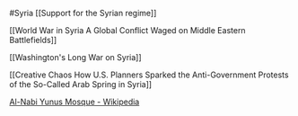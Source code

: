 #Syria
[[Support for the Syrian regime]]

[[World War in Syria A Global Conflict Waged on Middle Eastern Battlefields]]

[[Washington's Long War on Syria]]

[[Creative Chaos How U.S. Planners Sparked the Anti-Government Protests of the So-Called Arab Spring in Syria]]

[Al-Nabi Yunus Mosque - Wikipedia](https://en.wikipedia.org/wiki/Al-Nabi_Yunus_Mosque)